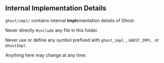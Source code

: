 ## Internal Implementation Details

`ghost/impl/` contains internal **impl**ementation details of Ghost.

Never directly `#include` any file in this folder.

Never use or define any symbol prefixed with `ghost_impl_`, `GHOST_IMPL_` or `GhostImpl`.

Anything here may change at any time.
